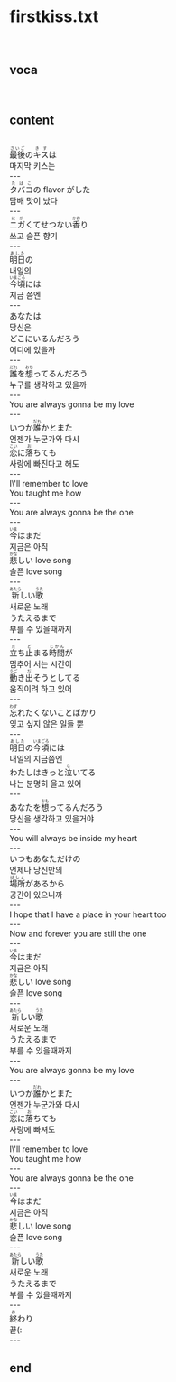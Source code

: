 <h1>firstkiss.txt</h1><br>
<h2>voca</h2><br>
<h2>content</h2><br>
<Ruby>最後<rt>さいご</rt></Ruby>の<Ruby>キス<rt>きす</rt></Ruby>は<br>
마지막 키스는<br>
---<br>
<Ruby>タバコ<rt>たばこ</rt></Ruby>の flavor がした<br>
담배 맛이 났다<br>
---<br>
<Ruby>ニガ<rt>にが</rt></Ruby>くてせつない<Ruby>香<rt>かお</rt></Ruby>り<br>
쓰고 슬픈 향기<br>
---<br>
<Ruby>明日<rt>あした</rt></Ruby>の<br>
내일의<br>
<Ruby>今頃<rt>いまごろ</rt></Ruby>には<br>
지금 쯤엔<br>
---<br>
あなたは<br>
당신은<br>
どこにいるんだろう<br>
어디에 있을까<br>
---<br>
<Ruby>誰<rt>だれ</rt></Ruby>を<Ruby>想<rt>おも</rt></Ruby>ってるんだろう<br>
누구를 생각하고 있을까<br>
---<br>
You are always gonna be my love<br>
---<br>
いつか<Ruby>誰<rt>だれ</rt></Ruby>かとまた<br>
언젠가 누군가와 다시<br>
<Ruby>恋<rt>こい</rt></Ruby>に<Ruby>落<rt>お</rt></Ruby>ちても<br>
사랑에 빠진다고 해도<br>
---<br>
I\'ll remember to love<br>
You taught me how<br>
---<br>
You are always gonna be the one<br>
---<br>
<Ruby>今<rt>いま</rt></Ruby>はまだ<br>
지금은 아직<br>
<Ruby>悲<rt>かな</rt></Ruby>しい love song<br>
슬픈 love song<br>
---<br>
<Ruby>新<rt>あたら</rt></Ruby>しい<Ruby>歌<rt>うた</rt></Ruby><br>
새로운 노래<br>
うたえるまで<br>
부를 수 있을때까지<br>
---<br>
<Ruby>立<rt>た</rt></Ruby>ち<Ruby>止<rt>ど</rt></Ruby>まる<Ruby>時間<rt>じかん</rt></Ruby>が<br>
멈추어 서는 시간이<br>
<Ruby>動<rt>うご</rt></Ruby>き<Ruby>出<rt>だ</rt></Ruby>そうとしてる<br>
움직이려 하고 있어<br>
---<br>
<Ruby>忘<rt>わす</rt></Ruby>れたくないことばかり<br>
잊고 싶지 않은 일들 뿐<br>
---<br>
<Ruby>明日<rt>あした</rt></Ruby>の<Ruby>今頃<rt>いまごろ</rt></Ruby>には<br>
내일의 지금쯤엔<br>
わたしはきっと<Ruby>泣<rt>な</rt></Ruby>いてる<br>
나는 분명히 울고 있어<br>
---<br>
あなたを<Ruby>想<rt>おも</rt></Ruby>ってるんだろう<br>
당신을 생각하고 있을거야<br>
---<br>
You will always be inside my heart<br>
---<br>
いつもあなただけの<br>
언제나 당신만의<br>
<Ruby>場所<rt>ばしょ</rt></Ruby>があるから<br>
공간이 있으니까<br>
---<br>
I hope that I have a place in your heart too<br>
---<br>
Now and forever you are still the one<br>
---<br>
<Ruby>今<rt>いま</rt></Ruby>はまだ<br>
지금은 아직<br>
<Ruby>悲<rt>かな</rt></Ruby>しい love song<br>
슬픈 love song<br>
---<br>
<Ruby>新<rt>あたら</rt></Ruby>しい<Ruby>歌<rt>うた</rt></Ruby><br>
새로운 노래<br>
うたえるまで<br>
부를 수 있을때까지<br>
---<br>
You are always gonna be my love<br>
---<br>
いつか<Ruby>誰<rt>だれ</rt></Ruby>かとまた<br>
언젠가 누군가와 다시<br>
<Ruby>恋<rt>こい</rt></Ruby>に<Ruby>落<rt>お</rt></Ruby>ちても<br>
사랑에 빠져도<br>
---<br>
I\'ll remember to love<br>
You taught me how<br>
---<br>
You are always gonna be the one<br>
---<br>
<Ruby>今<rt>いま</rt></Ruby>はまだ<br>
지금은 아직<br>
<Ruby>悲<rt>かな</rt></Ruby>しい love song<br>
슬픈 love song<br>
---<br>
<Ruby>新<rt>あたら</rt></Ruby>しい<Ruby>歌<rt>うた</rt></Ruby><br>
새로운 노래<br>
うたえるまで<br>
부를 수 있을때까지<br>
---<br>
<ruby>終<rt>お</rt></ruby>わり<br>
끝(:<br>
---<br>
<h2>end</h2><br>
